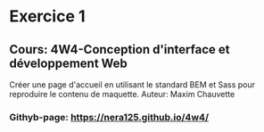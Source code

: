 # Exercice 1
## Cours: 4W4-Conception d'interface et développement Web

Créer une page d'accueil en utilisant le standard BEM et Sass pour reproduire le contenu de maquette.
Auteur: Maxim Chauvette
### Githyb-page: https://nera125.github.io/4w4/
